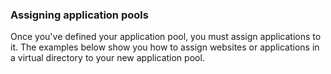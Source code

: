 ### Assigning application pools

Once you've defined your application pool, you must assign applications to it. The examples below show you how to assign websites or applications in a virtual directory to your new application pool.